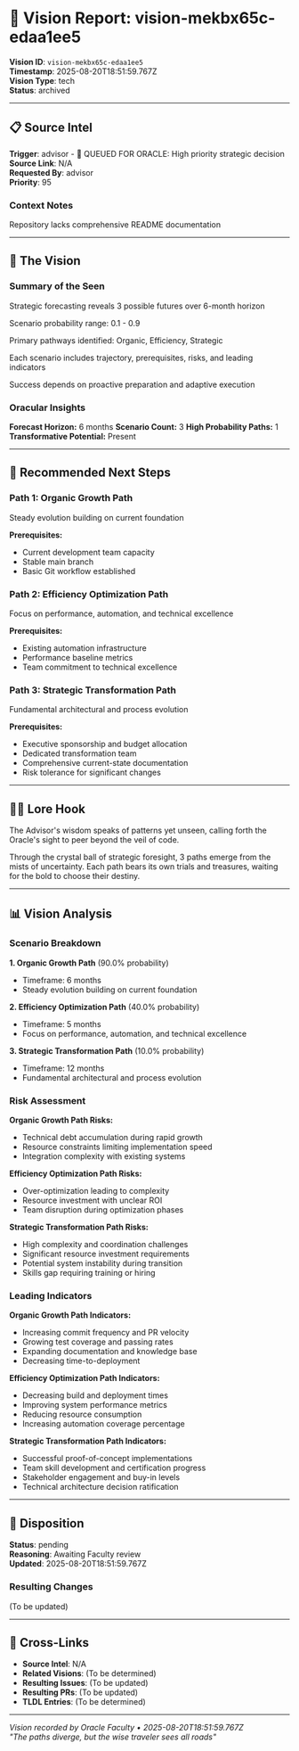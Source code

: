 # 🔮 Vision Report: vision-mekbx65c-edaa1ee5

**Vision ID**: `vision-mekbx65c-edaa1ee5`  
**Timestamp**: 2025-08-20T18:51:59.767Z  
**Vision Type**: tech  
**Status**: archived

---

## 📋 Source Intel

**Trigger**: advisor - 🔮 QUEUED FOR ORACLE: High priority strategic decision  
**Source Link**: N/A  
**Requested By**: advisor  
**Priority**: 95

### Context Notes
Repository lacks comprehensive README documentation

---

## 🔮 The Vision

### Summary of the Seen
Strategic forecasting reveals 3 possible futures over 6-month horizon

Scenario probability range: 0.1 - 0.9

Primary pathways identified: Organic, Efficiency, Strategic

Each scenario includes trajectory, prerequisites, risks, and leading indicators

Success depends on proactive preparation and adaptive execution

### Oracular Insights
**Forecast Horizon:** 6 months
**Scenario Count:** 3
**High Probability Paths:** 1
**Transformative Potential:** Present

---

## 📍 Recommended Next Steps

### Path 1: Organic Growth Path
Steady evolution building on current foundation

**Prerequisites:**
- Current development team capacity
- Stable main branch
- Basic Git workflow established

### Path 2: Efficiency Optimization Path
Focus on performance, automation, and technical excellence

**Prerequisites:**
- Existing automation infrastructure
- Performance baseline metrics
- Team commitment to technical excellence

### Path 3: Strategic Transformation Path
Fundamental architectural and process evolution

**Prerequisites:**
- Executive sponsorship and budget allocation
- Dedicated transformation team
- Comprehensive current-state documentation
- Risk tolerance for significant changes


---

## 🧙‍♀️ Lore Hook

The Advisor's wisdom speaks of patterns yet unseen, calling forth the Oracle's sight to peer beyond the veil of code.

Through the crystal ball of strategic foresight, 3 paths emerge from the mists of uncertainty. Each path bears its own trials and treasures, waiting for the bold to choose their destiny.

---

## 📊 Vision Analysis

### Scenario Breakdown
**1. Organic Growth Path** (90.0% probability)
- Timeframe: 6 months
- Steady evolution building on current foundation

**2. Efficiency Optimization Path** (40.0% probability)
- Timeframe: 5 months
- Focus on performance, automation, and technical excellence

**3. Strategic Transformation Path** (10.0% probability)
- Timeframe: 12 months
- Fundamental architectural and process evolution


### Risk Assessment
**Organic Growth Path Risks:**
- Technical debt accumulation during rapid growth
- Resource constraints limiting implementation speed
- Integration complexity with existing systems

**Efficiency Optimization Path Risks:**
- Over-optimization leading to complexity
- Resource investment with unclear ROI
- Team disruption during optimization phases

**Strategic Transformation Path Risks:**
- High complexity and coordination challenges
- Significant resource investment requirements
- Potential system instability during transition
- Skills gap requiring training or hiring


### Leading Indicators
**Organic Growth Path Indicators:**
- Increasing commit frequency and PR velocity
- Growing test coverage and passing rates
- Expanding documentation and knowledge base
- Decreasing time-to-deployment

**Efficiency Optimization Path Indicators:**
- Decreasing build and deployment times
- Improving system performance metrics
- Reducing resource consumption
- Increasing automation coverage percentage

**Strategic Transformation Path Indicators:**
- Successful proof-of-concept implementations
- Team skill development and certification progress
- Stakeholder engagement and buy-in levels
- Technical architecture decision ratification


---

## 🎯 Disposition

**Status**: pending  
**Reasoning**: Awaiting Faculty review  
**Updated**: 2025-08-20T18:51:59.767Z

### Resulting Changes
(To be updated)

---

## 🔗 Cross-Links

- **Source Intel**: N/A
- **Related Visions**: (To be determined)
- **Resulting Issues**: (To be updated)
- **Resulting PRs**: (To be updated)
- **TLDL Entries**: (To be determined)

---

*Vision recorded by Oracle Faculty • 2025-08-20T18:51:59.767Z*  
*"The paths diverge, but the wise traveler sees all roads"*